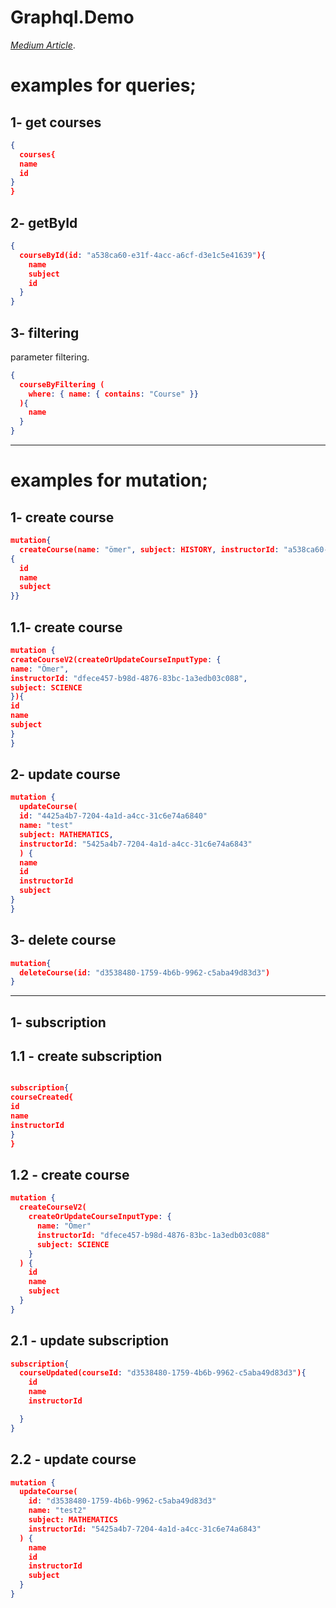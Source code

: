 # Graphql.Demo

*[Medium Article](https://omripk.medium.com/bir-%C3%B6nce-ki-makalemin-%C3%BCzerinden-uzunca-bir-zaman-ge%C3%A7ti-acac108079db)*.

# examples for queries;

## 1- get courses

```json
{
  courses{
  name
  id
}
}
```

## 2- getById

```json
{
  courseById(id: "a538ca60-e31f-4acc-a6cf-d3e1c5e41639"){
    name
    subject
    id
  }
}
```

## 3- filtering


parameter filtering.
```json
{
  courseByFiltering (
    where: { name: { contains: "Course" }}
  ){
    name
  }
}

```

---

# examples for mutation;

## 1- create course

```json
mutation{
  createCourse(name: "ömer", subject: HISTORY, instructorId: "a538ca60-e31f-4acc-a6cf-d3e1c5e41639")
{
  id
  name
  subject
}}
```

## 1.1- create course

```json
mutation {
createCourseV2(createOrUpdateCourseInputType: {
name: "Ömer",
instructorId: "dfece457-b98d-4876-83bc-1a3edb03c088",
subject: SCIENCE
}){
id
name
subject
}
}
```

## 2- update course

```json
mutation {
  updateCourse(
  id: "4425a4b7-7204-4a1d-a4cc-31c6e74a6840"
  name: "test"
  subject: MATHEMATICS,
  instructorId: "5425a4b7-7204-4a1d-a4cc-31c6e74a6843"
  ) {
  name
  id
  instructorId
  subject
}
}

```

## 3- delete course

```json
mutation{
  deleteCourse(id: "d3538480-1759-4b6b-9962-c5aba49d83d3")
}
```


---

## 1- subscription

## 1.1 - create subscription

```json

subscription{
courseCreated{
id
name
instructorId
}
}
```

## 1.2 - create course
```json
mutation {
  createCourseV2(
    createOrUpdateCourseInputType: {
      name: "Ömer"
      instructorId: "dfece457-b98d-4876-83bc-1a3edb03c088"
      subject: SCIENCE
    }
  ) {
    id
    name
    subject
  }
}

```

## 2.1 - update subscription

```json
subscription{
  courseUpdated(courseId: "d3538480-1759-4b6b-9962-c5aba49d83d3"){
    id
    name
    instructorId

  }
}
```

## 2.2 - update course

```json
mutation {
  updateCourse(
    id: "d3538480-1759-4b6b-9962-c5aba49d83d3"
    name: "test2"
    subject: MATHEMATICS
    instructorId: "5425a4b7-7204-4a1d-a4cc-31c6e74a6843"
  ) {
    name
    id
    instructorId
    subject
  }
}
```
